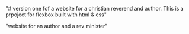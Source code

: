 "# version one fof a website for a christian reverend and author. This is a prpoject for flexbox built with html & css"  

"website for an author and a rev minister" 
